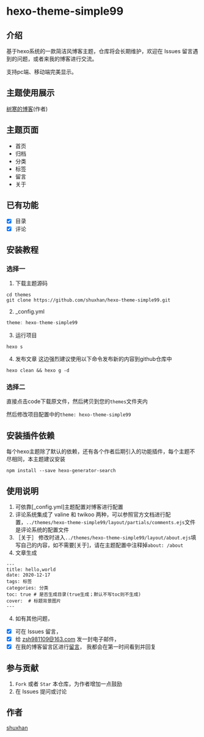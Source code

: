 # hexo-theme-simple99

## 介绍
基于hexo系统的一款简洁风博客主题，仓库将会长期维护，欢迎在 Issues 留言遇到的问题，或者来我的博客进行交流。

支持pc端、移动端完美显示。

## 主题使用展示
[树寒的博客](https://shuxhan.com)(作者)

## 主题页面
- 首页
- 归档
- 分类
- 标签
- 留言
- 关于

## 已有功能
- [x] 目录
- [x] 评论

## 安装教程

### 选择一

1. 下载主题源码
```shell
cd themes
git clone https://github.com/shuxhan/hexo-theme-simple99.git
```
2. _config.yml 
```js
theme: hexo-theme-simple99
```
3. 运行项目
```shell
hexo s
```
4. 发布文章
这边强烈建议使用以下命令发布新的内容到github仓库中
```shell
hexo clean && hexo g -d
```

### 选择二

直接点击code下载原文件，然后拷贝到您的`themes`文件夹内

然后修改项目配置中的`theme: hexo-theme-simple99`

## 安装插件依赖

每个hexo主题除了默认的依赖，还有各个作者后期引入的功能插件，每个主题不尽相同，本主题建议安装
```shell
npm install --save hexo-generator-search
```

## 使用说明

1.  可依靠[_config.yml]主题配置对博客进行配置
2.  评论系统集成了 valine 和 twikoo 两种，可以参照官方文档进行配置，`../themes/hexo-theme-simple99/layout/partials/comments.ejs`文件是评论系统的配置文件
3. ［关于］
   修改时进入`../themes/hexo-theme-simple99/layout/about.ejs`填写自己的内容，如不需要[关于]，请在主题配置中注释掉`about: /about`
3.  文章生成
```
---
title: hello,world
date: 2020-12-17
tags: 标签
categories: 分类
toc: true # 是否生成目录(true生成；默认不写toc则不生成)
cover:  # 标题背景图片
---
```
4. 如有其他问题，
- [x] 可在 Issues 留言，
- [x] 给 zsh981109@163.com 发一封电子邮件，
- [x] 在我的博客留言区进行[留言](https://shuxhan.com/messgae)，
   我都会在第一时间看到并回复

## 参与贡献

1.  `Fork` 或者 `Star` 本仓库，为作者增加一点鼓励
2.  在 Issues 提问或讨论


## 作者

[shuxhan](https://github.com/shuxhan)



